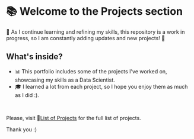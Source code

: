 # 📚 Welcome to the Projects section

🚧 As I continue learning and refining my skills, this repository is a work in progress, so I am constantly adding updates and new projects! 🚀

## What's inside?  

- 📊 This portfolio includes some of the projects I've worked on, showcasing my skills as a Data Scientist.
- 🎓 I learned a lot from each project, so I hope you enjoy them as much as I did :).

<br>

Please, visit 🔗[List of Projects](https://mjimenezj.github.io/Portfolio/Projects.html) for the full list of projects. 

Thank you :)
